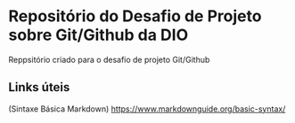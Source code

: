 # Repositório do Desafio de Projeto sobre  Git/Github da DIO
Reppsitório criado para o desafio de projeto  Git/Github

## Links úteis 
(Sintaxe Básica Markdown) https://www.markdownguide.org/basic-syntax/
